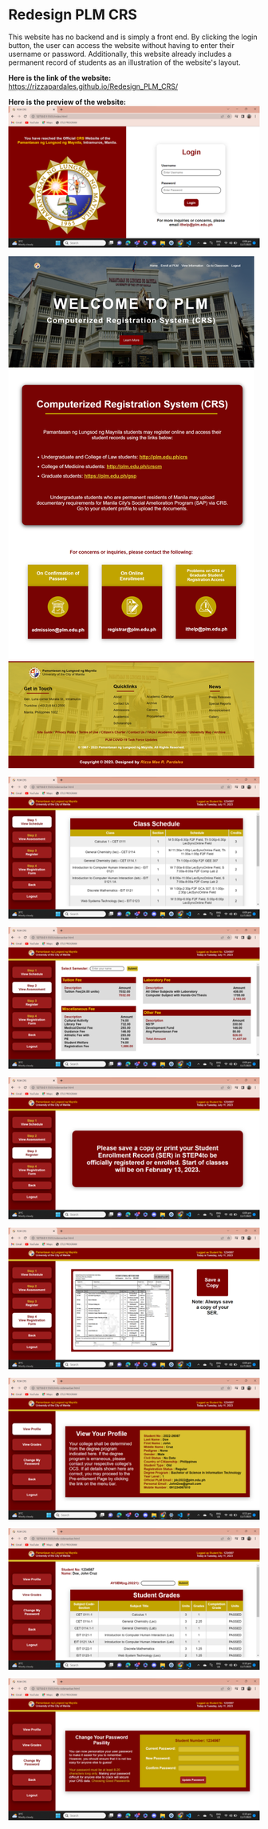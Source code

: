 # Redesign PLM CRS

This website has no backend and is simply a front end. By clicking the login button, the user can access the website without having to enter their username or password. Additionally, this website already includes a permanent record of students as an illustration of the website's layout.

**Here is the link of the website:** https://rizzapardales.github.io/Redesign_PLM_CRS/

**Here is the preview of the website:**
![Login Page](img/login.png)

![Landing Page](img/land.png)

![Login Page](img/step%201.png)

![Login Page](img/step%202.png)

![Login Page](img/step%203.png)

![Login Page](img/step%204.png)

![Login Page](img/profileee.png)

![Login Page](img/grades.png)

![Login Page](img/password.png)
